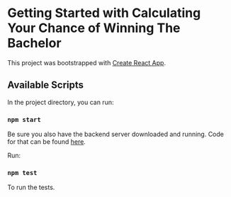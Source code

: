 # Getting Started with Calculating Your Chance of Winning The Bachelor

This project was bootstrapped with [Create React App](https://github.com/facebook/create-react-app).

## Available Scripts

In the project directory, you can run:

### `npm start`

Be sure you also have the backend server downloaded and running. Code for that can be found [here](https://github.com/twhitehead00/Calculate-Your-Chance-of-Winning-The-Bachelor-Backend). 


Run:

### `npm test`

To run the tests.
